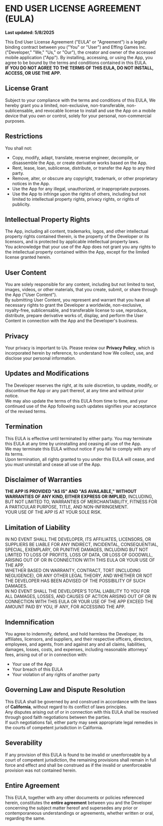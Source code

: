# END USER LICENSE AGREEMENT (EULA)  
**Last updated: 5/8/2025**

This End User License Agreement ("EULA" or "Agreement") is a legally binding contract between you ("You" or "User") and Effing Games Inc. ("Developer," "We," "Us," or "Our"), the creator and owner of the accessed mobile application ("App"). By installing, accessing, or using the App, you agree to be bound by the terms and conditions contained in this EULA.  
**IF YOU DO NOT AGREE TO THE TERMS OF THIS EULA, DO NOT INSTALL, ACCESS, OR USE THE APP.**

## License Grant  
Subject to your compliance with the terms and conditions of this EULA, We hereby grant you a limited, non-exclusive, non-transferable, non-sublicensable, and revocable license to install and use the App on a mobile device that you own or control, solely for your personal, non-commercial purposes.

## Restrictions  
You shall not:

- Copy, modify, adapt, translate, reverse engineer, decompile, or disassemble the App, or create derivative works based on the App.  
- Rent, lease, loan, sublicense, distribute, or transfer the App to any third party.  
- Remove, alter, or obscure any copyright, trademark, or other proprietary notices in the App.  
- Use the App for any illegal, unauthorized, or inappropriate purposes.  
- Use the App to infringe upon the rights of others, including but not limited to intellectual property rights, privacy rights, or rights of publicity.

## Intellectual Property Rights  
The App, including all content, trademarks, logos, and other intellectual property rights contained therein, is the property of the Developer or its licensors, and is protected by applicable intellectual property laws.  
You acknowledge that your use of the App does not grant you any rights to the intellectual property contained within the App, except for the limited license granted herein.

## User Content  
You are solely responsible for any content, including but not limited to text, images, videos, or other materials, that you create, submit, or share through the App ("User Content").  
By submitting User Content, you represent and warrant that you have all necessary rights to grant the Developer a worldwide, non-exclusive, royalty-free, sublicensable, and transferable license to use, reproduce, distribute, prepare derivative works of, display, and perform the User Content in connection with the App and the Developer's business.

## Privacy  
Your privacy is important to Us. Please review our **Privacy Policy**, which is incorporated herein by reference, to understand how We collect, use, and disclose your personal information.

## Updates and Modifications  
The Developer reserves the right, at its sole discretion, to update, modify, or discontinue the App or any part thereof, at any time and without prior notice.  
We may also update the terms of this EULA from time to time, and your continued use of the App following such updates signifies your acceptance of the revised terms.

## Termination  
This EULA is effective until terminated by either party. You may terminate this EULA at any time by uninstalling and ceasing all use of the App.  
We may terminate this EULA without notice if you fail to comply with any of its terms.  
Upon termination, all rights granted to you under this EULA will cease, and you must uninstall and cease all use of the App.

## Disclaimer of Warranties  
**THE APP IS PROVIDED "AS IS" AND "AS AVAILABLE," WITHOUT WARRANTIES OF ANY KIND, EITHER EXPRESS OR IMPLIED**, INCLUDING, BUT NOT LIMITED TO, WARRANTIES OF MERCHANTABILITY, FITNESS FOR A PARTICULAR PURPOSE, TITLE, AND NON-INFRINGEMENT.  
YOUR USE OF THE APP IS AT YOUR SOLE RISK.

## Limitation of Liability  
IN NO EVENT SHALL THE DEVELOPER, ITS AFFILIATES, LICENSORS, OR SUPPLIERS BE LIABLE FOR ANY INDIRECT, INCIDENTAL, CONSEQUENTIAL, SPECIAL, EXEMPLARY, OR PUNITIVE DAMAGES, INCLUDING BUT NOT LIMITED TO LOSS OF PROFITS, LOSS OF DATA, OR LOSS OF GOODWILL, ARISING OUT OF OR IN CONNECTION WITH THIS EULA OR YOUR USE OF THE APP,  
WHETHER BASED ON WARRANTY, CONTRACT, TORT (INCLUDING NEGLIGENCE), OR ANY OTHER LEGAL THEORY, AND WHETHER OR NOT THE DEVELOPER HAS BEEN ADVISED OF THE POSSIBILITY OF SUCH DAMAGES.  
IN NO EVENT SHALL THE DEVELOPER'S TOTAL LIABILITY TO YOU FOR ALL DAMAGES, LOSSES, AND CAUSES OF ACTION ARISING OUT OF OR IN CONNECTION WITH THIS EULA OR YOUR USE OF THE APP EXCEED THE AMOUNT PAID BY YOU, IF ANY, FOR ACCESSING THE APP.

## Indemnification  
You agree to indemnify, defend, and hold harmless the Developer, its affiliates, licensors, and suppliers, and their respective officers, directors, employees, and agents, from and against any and all claims, liabilities, damages, losses, costs, and expenses, including reasonable attorneys' fees, arising out of or in connection with:

- Your use of the App  
- Your breach of this EULA  
- Your violation of any rights of another party

## Governing Law and Dispute Resolution  
This EULA shall be governed by and construed in accordance with the laws of **California**, without regard to its conflict of laws principles.  
Any disputes arising out of or in connection with this EULA shall be resolved through good faith negotiations between the parties.  
If such negotiations fail, either party may seek appropriate legal remedies in the courts of competent jurisdiction in California.

## Severability  
If any provision of this EULA is found to be invalid or unenforceable by a court of competent jurisdiction, the remaining provisions shall remain in full force and effect and shall be construed as if the invalid or unenforceable provision was not contained herein.

## Entire Agreement  
This EULA, together with any other documents or policies referenced herein, constitutes the **entire agreement** between you and the Developer concerning the subject matter hereof and supersedes any prior or contemporaneous understandings or agreements, whether written or oral, regarding the same.
